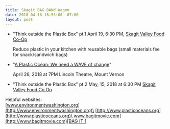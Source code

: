 ```yaml
---
title: Skagit BAG BANd Wagon
date: 2018-04-16 18:53:00 -07:00
layout: post
---
```


* "Think outside the Plastic Box" pt.1
  April 19, 6:30 PM, [Skagit Valley Food Co-Op](http://www.skagitfoodcoop.com/)

  Reduce plastic in your kitchen with reusable bags (small materials fee for snack/sandwich bags)


* "[A Plastic Ocean: We need a WAVE of change](http://www.lincolntheatre.org/film/plastic-ocean-we-need-wave-change)"

  April 26, 2018 at 7PM
  Lincoln Theatre, Mount Vernon

* "Think outside the Plastic Box" pt.2
  May, 15, 2018 at 6:30 PM
  [Skagit Valley Food Co
  Op](http://www.skagitfoodcoop.com/)

Helpful websites:\
[www.environmentwashington.org](http://www.environmentwashington.org)\
[http://www.plasticoceans.org](http://www.plasticoceans.org)\
[www.bagitmovie.com](http://www.bagitmovie.com)[BAG IT 1](https://www.youtube.com/watch?v=Km-CYcf2ags&list=PLiQmjwY1e5icKM_1j9VMX7u5y5fgpvNOj)